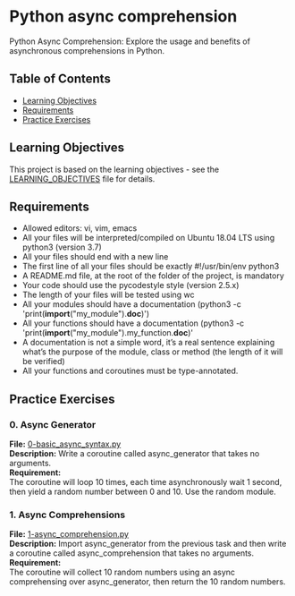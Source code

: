 # Python async comprehension

Python Async Comprehension: Explore the usage and benefits of asynchronous comprehensions in Python.

## Table of Contents

- [Learning Objectives](#learning-objectives)
- [Requirements](#requirements)
- [Practice Exercises](#practice-exercises)

## Learning Objectives

This project is based on the learning objectives - see the [LEARNING_OBJECTIVES](https://github.com/Goaty-yagi/holbertonschool-web_back_end/blob/main/python_async_comprehension/LEARNING_OBJECTIVES.md) file for details.

## Requirements

- Allowed editors: vi, vim, emacs
- All your files will be interpreted/compiled on Ubuntu 18.04 LTS using python3 (version 3.7)
- All your files should end with a new line
- The first line of all your files should be exactly #!/usr/bin/env python3
- A README.md file, at the root of the folder of the project, is mandatory
- Your code should use the pycodestyle style (version 2.5.x)
- The length of your files will be tested using wc
- All your modules should have a documentation (python3 -c 'print(__import__("my_module").__doc__)')
- All your functions should have a documentation (python3 -c 'print(__import__("my_module").my_function.__doc__)'
- A documentation is not a simple word, it’s a real sentence explaining what’s the purpose of the module, class or method (the length of it will be verified)
- All your functions and coroutines must be type-annotated.


## Practice Exercises

### 0. Async Generator

**File:** [0-basic_async_syntax.py](https://github.com/Goaty-yagi/holbertonschool-web_back_end/blob/main/python_async_comprehension/0-basic_async_syntax.py)<br>
**Description:** Write a coroutine called async_generator that takes no arguments.<br>
**Requirement:** <br>
The coroutine will loop 10 times, each time asynchronously wait 1 second, then yield a random number between 0 and 10. Use the random module.


### 1. Async Comprehensions

**File:** [1-async_comprehension.py](https://github.com/Goaty-yagi/holbertonschool-web_back_end/blob/main/python_async_comprehension/1-async_comprehension.py)<br>
**Description:** Import async_generator from the previous task and then write a coroutine called async_comprehension that takes no arguments.<br>
**Requirement:** <br>
The coroutine will collect 10 random numbers using an async comprehensing over async_generator, then return the 10 random numbers.

